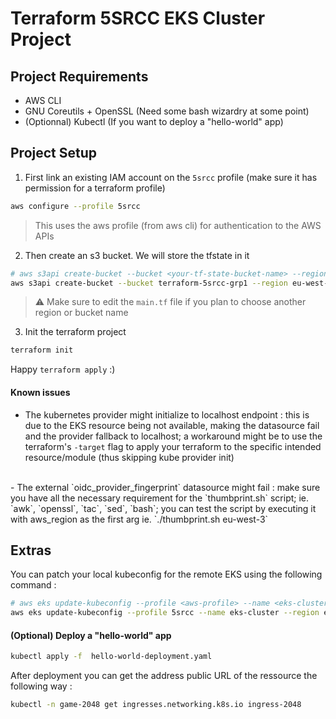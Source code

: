 # Terraform 5SRCC EKS Cluster Project

## Project Requirements
- AWS CLI 
- GNU Coreutils + OpenSSL (Need some bash wizardry at some point)
- (Optionnal) Kubectl (If you want to deploy a "hello-world" app)

## Project Setup
1. First link an existing IAM account on the `5srcc` profile (make sure it has permission for a terraform profile)
```bash
aws configure --profile 5srcc
```
> This uses the aws profile (from aws cli) for authentication to the AWS APIs

2. Then create an s3 bucket. We will store the tfstate in it
```bash
# aws s3api create-bucket --bucket <your-tf-state-bucket-name> --region <your-region> --create-bucket-configuration LocationConstraint=<your-region>
aws s3api create-bucket --bucket terraform-5srcc-grp1 --region eu-west-3 --create-bucket-configuration LocationConstraint=eu-west-3
```
> ⚠️ Make sure to edit the `main.tf` file if you plan to choose another region or bucket name
3. Init the terraform project
```bash
terraform init
```
Happy `terraform apply` :)

#### Known issues
- The kubernetes provider might initialize to localhost endpoint : this is due to the EKS resource being not available, making the datasource fail and the provider fallback to localhost; a workaround might be to use the terraform's `-target` flag to apply your terraform to the specific intended resource/module (thus skipping kube provider init)
<br>
- The external `oidc_provider_fingerprint` datasource might fail : make sure you have all the necessary requirement for the `thumbprint.sh` script; ie. `awk`, `openssl`, `tac`, `sed`, `bash`; you can test the script by executing it with aws_region as the first arg ie. `./thumbprint.sh eu-west-3`

## Extras
You can patch your local kubeconfig for the remote EKS using the following command :
```bash
# aws eks update-kubeconfig --profile <aws-profile> --name <eks-cluster-name> --region <aws-region>
aws eks update-kubeconfig --profile 5srcc --name eks-cluster --region eu-west-3
```
#### (Optional) Deploy a "hello-world" app
```bash
kubectl apply -f  hello-world-deployment.yaml
```
After deployment you can get the address public URL of the ressource the following way :
```bash
kubectl -n game-2048 get ingresses.networking.k8s.io ingress-2048 
```
